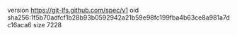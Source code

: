 version https://git-lfs.github.com/spec/v1
oid sha256:1f5b70adfcf1b28b93b0592942a21b59e98fc199fba4b63ce8a981a7dc16aca6
size 7228
